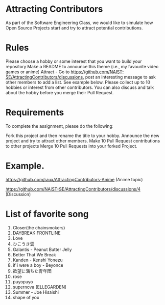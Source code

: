 # Attracting Contributors
As part of the Software Engineering Class, we would like to simulate how Open Source Projects start and try to attract potential contributions.

# Rules

Please choose a hobby or some interest that you want to build your repository
Make a README to announce this theme (i.e., my favourite video games or anime)
Attract - Go to https://github.com/NAIST-SE/AttractingContributors/discussions, post an interesting message to ask other members to add a list. See example below.
Please collect up to 10 hobbies or interest from other contributors. You can also discuss and talk about the hobby before you merge their Pull Request.

# Requirements
To complete the assignment, please do the following:

Fork this project and then rename the title to your hobby.
Announce the new project and try to attract other members.
Make 10 Pull Request contributions to other projects
Merge 10 Pull Requests into your forked Project.

# Example. 
https://github.com/raux/AttractingContributors-Anime (Anime topic)

https://github.com/NAIST-SE/AttractingContributors/discussions/4 (Discussion)

# List of favorite song
1. Closer(the chainsmokers)
2. DAYBREAK FRONTLINE
3. Love
4. ひこうき雲
5. Galantis - Peanut Butter Jelly
6. Better That We Break
7. Kanden - Kenshi Yonezu
8. if i were a boy - Beyonce
9. 欲望に満ちた青年団
10. rose
11. puyopuyo
12. supernova (ELLEGARDEN)
13. Summer - Joe Hisaishi
14. shape of you
